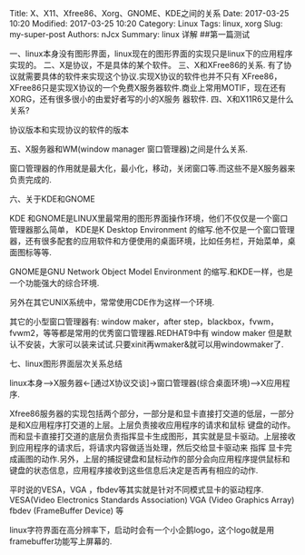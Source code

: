 Title:  X、X11、Xfree86、Xorg、GNOME、KDE之间的关系
Date: 2017-03-25 10:20
Modified: 2017-03-25 10:20
Category: Linux
Tags: linux, xorg
Slug: my-super-post
Authors: nJcx
Summary: linux 详解
##第一篇测试

一、linux本身没有图形界面，linux现在的图形界面的实现只是linux下的应用程序实现的。
二、X是协议，不是具体的某个软件。
三、X和XFree86的关系.
有了协议就需要具体的软件来实现这个协议.实现X协议的软件也并不只有 XFree86，XFree86只是实现X协议的一个免费X服务器软件.商业上常用MOTIF，现在还有XORG，还有很多很小的由爱好者写的小的X服务 器软件.
四、X和X11R6又是什么关系?

协议版本和实现协议的软件的版本

五、X服务器和WM(window manager 窗口管理器)之间是什么关系.

窗口管理器的作用就是最大化，最小化，移动，关闭窗口等.而这些不是X服务器来负责完成的.

六、关于KDE和GNOME

KDE 和GNOME是LINUX里最常用的图形界面操作环境，他们不仅仅是一个窗口管理器那么简单， KDE是K Desktop Environment 的缩写.他不仅是一个窗口管理器，还有很多配套的应用软件和方便使用的桌面环境，比如任务栏，开始菜单，桌面图标等等.

GNOME是GNU Network Object Model Environment 的缩写.和KDE一样，也是一个功能强大的综合环境.

另外在其它UNIX系统中，常常使用CDE作为这样一个环境.

其它的小型窗口管理器有:
window maker，after step，blackbox，fvwm，fvwm2，等等都是常用的优秀窗口管理器.REDHAT9中有 window maker 但是默认不安装，大家可以装来试试.只要xinit再wmaker&就可以用windowmaker了.

七、linux图形界面层次关系总结

linux本身-->X服务器<-[通过X协议交谈]->窗口管理器(综合桌面环境)-->X应用程序.

Xfree86服务器的实现包括两个部分，一部分是和显卡直接打交道的低层，一部分是和X应用程序打交道的上层。上层负责接收应用程序的请求和鼠标 键盘的动作。而和显卡直接打交道的底层负责指挥显卡生成图形，其实就是显卡驱动。上层接收到应用程序的请求后，将请求内容做适当处理，然后交给显卡驱动来 指挥 显卡完成画图的动作.另外，上层的捕捉键盘和鼠标动作的部分会向应用程序提供鼠标和键盘的状态信息，应用程序接收到这些信息后决定是否再有相应的动作.

平时说的VESA，VGA ，fbdev等其实就是针对不同模式显卡的驱动程序.
VESA(Video Electronics Standards Association)
VGA (Video Graphics Array)
fbdev (FrameBuffer Device)
等

linux字符界面在高分辨率下，启动时会有一个小企鹅logo，这个logo就是用framebuffer功能写上屏幕的.
